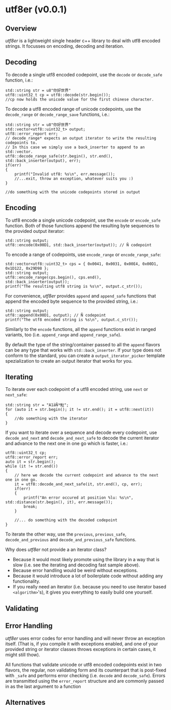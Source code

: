 utf8er (v0.0.1)
======

Overview
--------

*utf8er* is a lightweight single header c++ library to deal with utf8 encoded strings. It focusses on encoding, decoding and iteration.

Decoding
--------

To decode a single utf8 encoded codepoint, use the `decode` or `decode_safe` function, i.e.:

```
std::string str = u8"你好世界"
utf8::uint32_t cp = utf8::decode(str.begin());
//cp now holds the unicode value for the first chinese character.
```

To decode a utf8 encoded range of unicode codepoints, use the `decode_range` or `decode_range_save` functions, i.e.:
```
std::string str = u8"你好世界"
std::vector<utf8::uint32_t> output;
utf8::error_report err;
// decode_range* expects an output iterator to write the resulting codepoints to.
// In this case we simply use a back_inserter to append to an std::vector.
utf8::decode_range_safe(str.begin(), str.end(), std::back_inserter(output), err); 
if(err)
{
	printf("Invalid utf8: %s\n", err.message());
	//...exit, throw an exception, whatever suits you :)
}

//do something with the unicode codepoints stored in output
```

Encoding
--------

To utf8 encode a single unicode codepoint, use the `encode` or `encode_safe` function. Both of those functions append the resulting byte sequences to the provided output iterator:

```
std::string output;
utf8::encode(0x00D1, std::back_inserter(output)); // Ñ codepoint
```

To encode a range of codepoints, use `encode_range` or `encode_range_safe`:

```
std::vector<utf8::uint32_t> cps = { 0x0041, 0x0031, 0x00E4, 0x00D1, 0x1D122, 0x29D98 };
std::string output;
utf8::encode_range(cps.begin(), cps.end(), std::back_inserter(output));
printf("The resulting utf8 string is %s\n", output.c_str());
```

For convenience, *utf8er* provides `append` and `append_safe` functions that append the encoded byte sequence to the provided string, i.e.:

```
std::string output;
utf8::append(0x00D1, output); // Ñ codepoint
printf("The utf8 encoded string is %s\n", output.c_str());
```

Similarly to the `encode` functions, all the `append` functions exist in ranged variants, too (i.e. `append_range` and `append_range_safe`).

By default the type of the string/container passed to all the `append` flavors can be any type that works with `std::back_inserter`. If your type does not conform to the standard, you can create a `output_iterator_picker` template spezialization to create an output iterator that works for you.


Iterating
--------

To iterate over each codepoint of a utf8 encoded string, use `next` or `next_safe`:

```
std::string str = "A1äÑ𝄢𩶘";
for (auto it = str.begin(); it != str.end(); it = utf8::next(it))
{
	//do something with the iterator
}
```

If you want to iterate over a sequence and decode every codepoint, use `decode_and_next` and `decode_and_next_safe` to decode the current iterator and advance to the next one in one go which is faster, i.e.:

```
utf8::uint32_t cp;
utf8::error_report err;
auto it = str.begin();
while (it != str.end())
{
	// here we decode the current codepoint and advance to the next one in one go.
    it = utf8::decode_and_next_safe(it, str.end(), cp, err);
    if(err)
    {
    	printf("An error occured at position %lu: %s\n", std::distance(str.begin(), it), err.message());
    	break;
    }

    //... do something with the decoded codepoint
}
```

To iterate the other way, use the `previous`, `previous_safe`, `decode_and_previous` and `decode_and_previous_safe` functions.

Why does *utf8er* not provide a an iterator class?

- Because it would most likely promote using the library in a way that is slow (i.e. see the iterating and decoding fast sample above).
- Because error handling would be weird without exceptions.
- Because it would introduce a lot of boilerplate code without adding any functionality.
- If you really need an iterator (i.e. because you need to use iterator based `<algorithm>`'s), it gives you everything to easily build one yourself.


Validating
--------




Error Handling
--------

*utf8er* uses error codes for error handling and will never throw an exception itself. (That is, if you compile it with exceptions enabled, and one of your provided string or iterator classes throws exceptions in certain cases, it might still thow).

All functions that validate unicode or utf8 encoded codepoints exist in two flavors, the regular, non validating form and its counterpart that is post-fixed with `_safe` and performs error checking (i.e. `decode` and `decode_safe`). Errors are transmitted using the `error_report` structure and are commonly passed in as the last argument to a function


Alternatives
--------

